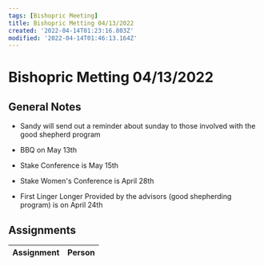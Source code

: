 ```yaml
---
tags: [Bishopric Meeting]
title: Bishopric Metting 04/13/2022
created: '2022-04-14T01:23:16.803Z'
modified: '2022-04-14T01:46:13.164Z'
---
```


# Bishopric Metting 04/13/2022

## General Notes

* Sandy will send out a reminder about sunday to those involved with the good shepherd program

* BBQ on May 13th

* Stake Conference is May 15th

* Stake Women's Conference is April 28th

* First Linger Longer Provided by the advisors (good shepherding program) is on April 24th

## Assignments

| Assignment | Person |
|-|-|


